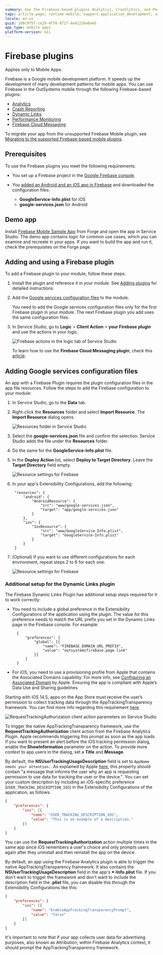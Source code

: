 ```yaml
---
summary: Use the Firebase-based plugins Analytics, Crashlytics, and Performance to implement common development patterns in your mobile apps.
tags: article-page; runtime-mobile; support-application_development; support-Mobile_Apps; support-Mobile_Apps-featured
locale: en-us
guid: 188c9757-ce29-4f78-9717-4e42226e0a4d
app_type: mobile apps
platform-version: o11
---
```


# Firebase plugins

<div class="info" markdown="1">

Applies only to Mobile Apps.

</div>

Firebase is a Google mobile development platform. It speeds up the development of many development patterns for mobile apps. You can use Firebase in the OutSystems mobile through the following Firebase-based plugins:

* [Analytics](https://www.outsystems.com/forge/component-overview/10704/firebase-analytics-plugin)
* [Crash Reporting](https://www.outsystems.com/forge/Component_Overview.aspx?ProjectId=10705)
* [Dynamic Links](https://www.outsystems.com/forge/component-overview/10988/dynamic-links-plugin-firebase)
* [Performance Monitoring](https://www.outsystems.com/forge/Component_Overview.aspx?ProjectId=10706)
* [Firebase Cloud Messaging](https://www.outsystems.com/forge/component-overview/12174/cloud-messaging-plugin-firebase)

<div class="info" markdown="1">

To migrate your app from the unsupported Firebase Mobile plugin, see [Migrating to the supported Firebase-based mobile plugins](https://success.outsystems.com/Support/Enterprise_Customers/Upgrading/Migrating_to_the_supported_Firebase-based_mobile_plugins).

</div>

## Prerequisites

To use the Firebase plugins you meet the following requirements:

* You set up a Firebase project in the [Google Firebase console](https://console.firebase.google.com/).

* You [added an Android and an iOS app in Firebase](https://support.google.com/firebase/answer/9326094?hl=en) and downloaded the configuration files:

    * **GoogleService-Info.plist** for iOS
    * **google-services.json** for Android

## Demo app

Install [Firebase Mobile Sample App](https://www.outsystems.com/forge/component_overview.aspx?projectid=10707&projectname=firebase-mobile-sample-app) from Forge and open the app in Service Studio. The demo app contains logic for common use cases, which you can examine and recreate in your apps. If you want to build the app and run it, check the prerequisites on the Forge page.

## Adding and using a Firebase plugin

To add a Firebase plugin to your module, follow these steps:

1. Install the plugin and reference it in your module. See [Adding plugins](../intro.md#adding-plugins) for detailed instructions.

1. Add the [Google services configuration files](#adding-google-services-configuration-files) to the module.

    <div class="info" markdown="1">

    You need to add the Google services configuration files only for the first Firebase plugin in your module. The next Firebase plugin you add uses the same configuration files.

    </div>

1. In Service Studio, go to **Logic** > **Client Action** > **your Firebase plugin** and use the actions in your logic.

    ![Firebase actions in the logic tab of Service Studio](images/plugin-logic-tab-ss.png)

    <div class="info" markdown="1">

    To learn how to use the **Firebase Cloud Messaging plugin**, check this [article](firebase-messaging.md).

    </div>

## Adding Google services configuration files

An app with a Firebase Plugin requires the plugin configuration files in the app file resources. Follow the steps to add the Firebase configuration to your module:

1. In Service Studio, go to the **Data** tab.

1. Right-click the **Resources** folder and select **Import Resource**. The **Import Resource** dialog opens.

    ![Resources folder in Service Studio](images/resources-folder-ss.png)

1. Select the **google-services.json** file and confirm the selection. Service Studio adds the file under the **Resources** folder.

1. Do the same for the **GoogleService-Info.plist** file.

1. In the **Deploy Action** list, select **Deploy to Target Directory**. Leave the **Target Directory** field empty.

    ![Resource settings for Firebase](images/firebase-resources-ss.png)


1. In your app's Extensibility Configurations, add the following:

        "resources": {
            "android": {
                "AndroidResource": {
                    "src": "www/google-services.json",
                    "target": "app/google-services.json"
                }
            },
            "ios": {
                "IosResource": {
                    "src": "www/GoogleService-Info.plist",
                    "target": "GoogleService-Info.plist"
                }
            }
        }

1. (Optional) If you want to use different configurations for each environment, repeat steps 2 to 6 for each one.

    ![Resource settings for Firebase](images/firebase-multiple-configurations-ss.png)

### Additional setup for the Dynamic Links plugin

The Firebase Dynamic Links Plugin has additional setup steps required for it to work correctly:

* You need to include a global preference in the Extensibility Configurations of the application using the plugin. The value for this preference needs to match the URL prefix you set in the Dynamic Links page in the Firebase console. For example:

        {
            "preferences": {
                "global": [{
                    "name": "FIREBASE_DOMAIN_URL_PREFIX",
                    "value": "outsystemsfirebase.page.link"
                }]
            }
        }

* For iOS, you need to use a provisioning profile from Apple that contains the Associated Domains capability. For more info, see [Configuring an Associated Domain](https://developer.apple.com/documentation/xcode/configuring-an-associated-domain) by Apple. Ensuring the app is compliant with Apple’s Data Use and Sharing guidelines

Starting with iOS 14.5, apps on the App Store must receive the user’s permission to collect tracking data through the AppTrackingTransparency framework. You can find more info regarding this requirement [here](https://developer.apple.com/documentation/apptrackingtransparency).

![RequestTrackingAuthorization client action parameters on Service Studio](images/firebase-request-tracking-authorization.png)

To trigger the native AppTrackingTransparency framework, use the **RequestTrackingAuthorization** client action from the Firebase Analytics Plugin. Apple recommends triggering this prompt as soon as the app loads.
If you want to present an alert before the iOS tracking permission dialog, enable the **ShowInformation** parameter on the action. To provide more context to app users in the dialog, set a **Title** and **Message**.

By default, the **NSUserTrackingUsageDescription** field is set to `AppName needs your attention.`. As explained by Apple [here](https://developer.apple.com/documentation/apptrackingtransparency), this property should contain "a message that informs the user why an app is requesting permission to use data for tracking the user or the device.". You can set your custom description by including an iOS-specific preference (`USER_TRACKING_DESCRIPTION_IOS`) in the Extensibility Configurations of the application, as follows:

```JSON
{
    "preferences": {
        "ios": [{
            "name": "USER_TRACKING_DESCRIPTION_IOS",
            "value": "This is an example of a description."
        }]
    }
}
```

You can use the **RequestTrackingAuthorization** action multiple times in the same app since iOS remembers a user's choice and only prompts users again after they uninstall and then reinstall the app on the device.

By default, an app using the Firebase Analytics plugin is able to trigger the native AppTrackingTransparency framework. It also contains the **NSUserTrackingUsageDescription** field in the app's **\*-Info.plist** file. If you don't want to trigger the framework and don't want to include the description field in the **.plist** file, you can disable this through the Extensibility Configurations like this:

```JSON
{
    "preferences": {
        "ios": [{
            "name": "EnableAppTrackingTransparencyPrompt",
            "value": "false"
        }]
    }
}
```

It's important to note that if your app collects user data for advertising purposes, also known as Attribution, within Firebase Analytics context, it should prompt the AppTrackingTransparency framework.

